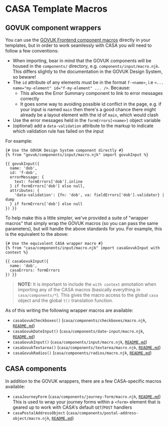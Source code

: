# CASA Template Macros

## GOVUK component wrappers

You can use the [GOVUK Frontend component macros](https://design-system.service.gov.uk/components/) directly in your templates, but in order to work seamlessly with CASA you will need to follow a few conventions:

* When importing, bear in mind that the GOVUK components will be housed in the `components/` directory, e.g. `components/input/macro.njk`. This differs slightly to the documentation in the GOVUK Design System, so beware!
* The `id` attribute of any elements must be in the format `f-<name>`, i.e `<... name="my-element" id="f-my-element" ... />`. Because:
  - This allows the Error Summary component to link to error messages correctly
  - It goes some way to avoiding possible id conflict in the page, e.g. if your input is named `main` then there's a good chance there might already be a layout element with the id of `main`, which would clash
* Use the error messages held in the `formErrors[<name>]` object variable
* (optional) add a `data-validation` attribute to the markup to indicate which validation rule has failed on the input

For example:

```nunjucks
{# Use the GOVUK Design System component directly #}
{% from "govuk/components/input/macro.njk" import govukInput %}

{{ govukInput({
  name: 'dob',
  id: 'f-dob',
  errorMessage: {
    text: formErrors['dob'].inline
  } if formErrors['dob'] else null,
  attributes: {
    'data-validation': {fn: 'dob', va: fieldErrors['dob'].validator} | dump
  } if formErrors['dob'] else null
}) }}
```

To help make this a little simpler, we've provided a suite of "wrapper macros" that simply wrap the GOVUK macros (so you can pass the same parameters), but will handle the above standards for you. For example, this is the equivalent to the above:

```nunjucks
{# Use the equivalent CASA wrapper macro #}
{% from "casa/components/input/macro.njk" import casaGovukInput with context %}

{{ casaGovukInput({
  name: 'dob',
  casaErrors: formErrors
}) }}
```

> **NOTE:** It is important to include the `with context` annotation when importing any of the CASA macros (basically everything in `casa/components/*`). This gives the macro access to the global `casa` object and the global `t()` translation function.

As of this writing the following wrapper macros are available:

* `casaGovukCheckboxes()` (`casa/components/checkboxes/macro.njk`, [`README.md`](../views/casa/components/checkboxes/README.md))
* `casaGovukDateInput()` (`casa/components/date-input/macro.njk`, [`README.md`](../views/casa/components/date-input/README.md))
* `casaGovukInput()` (`casa/components/input/macro.njk`, [`README.md`](../views/casa/components/input/README.md))
* `casaGovukTextarea()` (`casa/components/textarea/macro.njk`, [`README.md`](../views/casa/components/textarea/README.md))
* `casaGovukRadios()` (`casa/components/radios/macro.njk`, [`README.md`](../views/casa/components/radios/README.md))

## CASA components

In addition to the GOVUK wrappers, there are a few CASA-specific macros available:

* `casaJourneyForm` (`casa/components/journey-form/macro.njk`, [`README.md`](../views/casa/components/journey-form/README.md))<br/>
  This is used to wrap your journey forms within a `<form>` element that is geared up to work with CASA's default `GET`/`POST` handlers
* `casaPostalAddressObject` (`casa/components/postal-address-object/macro.njk`, [`README.md`](../views/casa/components/postal-address-object/README.md))
